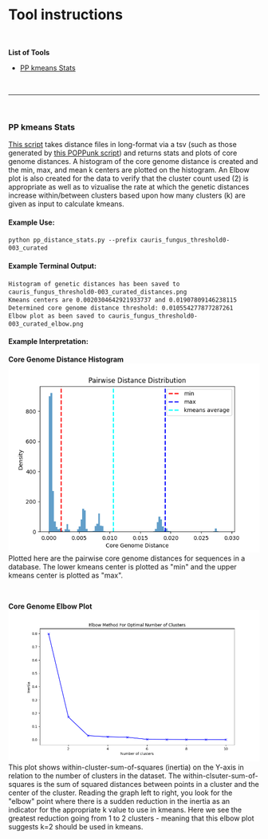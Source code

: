 # Tool instructions
<br>

**List of Tools** 
- [PP kmeans Stats](#pp-kmeans-stats)

<br> 

---

<br>

### PP kmeans Stats

[This script](https://github.com/DOH-HNH0303/PopPUNK_tools/blob/dev/db_individual_tools/pp_kmeans_stats.py) takes distance files in long-format via a tsv (such as those generated by [this POPPunk script](https://github.com/bacpop/PopPUNK/blob/master/scripts/poppunk_extract_distances.py)) and returns stats and plots of core genome distances. A histogram of the core genome distance is created and the min, max, and mean k centers are plotted on the histogram. An Elbow plot is also created for the data to verify that the cluster count used (2) is appropriate as well as to vizualise the rate at which the genetic distances increase within/between clusters based upon how many clusters (k) are given as input to calculate kmeans.

#### Example Use:
```
python pp_distance_stats.py --prefix cauris_fungus_threshold0-003_curated
```

#### Example Terminal Output:
```
Histogram of genetic distances has been saved to cauris_fungus_threshold0-003_curated_distances.png
Kmeans centers are 0.0020304642921933737 and 0.01907809146238115
Determined core genome distance threshold: 0.010554277877287261
Elbow plot as been saved to cauris_fungus_threshold0-003_curated_elbow.png
```
#### Example Interpretation:

**Core Genome Distance Histogram**
![alt text](images/cauris_fungus_threshold0-003_curated_distances.png)
Plotted here are the pairwise core genome distances for sequences in a database. The lower kmeans center is plotted as "min" and the upper kmeans center is plotted as "max".

<br>

**Core Genome Elbow Plot**
![alt text](images/cauris_fungus_threshold0-003_curated_elbow.png)
This plot shows within-cluster-sum-of-squares (inertia) on the Y-axis in relation to the number of clusters in the dataset. The within-clsuter-sum-of-squares is the sum of squared distances between points in a cluster and the center of the cluster. Reading the graph left to right, you look for the "elbow" point where there is a sudden reduction in the inertia as an indicator for the appropriate k value to use in kmeans. Here we see the greatest reduction going from 1 to 2 clusters - meaning that this elbow plot suggests k=2 should be used in kmeans.




